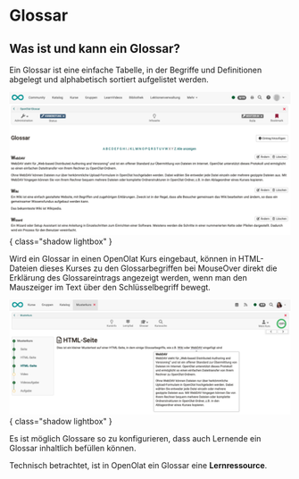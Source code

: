 # Glossar

## Was ist und kann ein Glossar?

Ein Glossar ist eine einfache Tabelle, in der Begriffe und Definitionen abgelegt und alphabetisch sortiert aufgelistet werden.

![glossary_example_v1_de.png](assets/glossary_example_v1_de.png){ class="shadow lightbox" }

Wird ein Glossar in einen OpenOlat Kurs eingebaut, können in HTML-Dateien dieses Kurses zu den Glossarbegriffen bei MouseOver direkt die Erklärung des Glossareintrags angezeigt werden, wenn man den Mauszeiger im Text über den Schlüsselbegriff bewegt.  

![glossary_usage_html_v1_de.png](assets/glossary_usage_html_v1_de.png){ class="shadow lightbox" }

Es ist möglich Glossare so zu konfigurieren, dass auch Lernende ein Glossar inhaltlich befüllen können.

Technisch betrachtet, ist in OpenOlat ein Glossar eine **Lernressource**.

